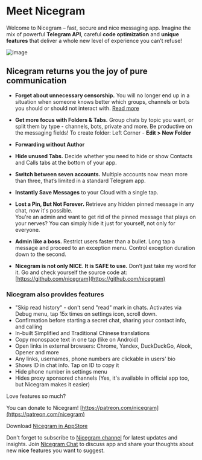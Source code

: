 # Meet Nicegram

Welcome to Nicegram – fast, secure and nice messaging app. Imagine the mix of powerful **Telegram API**, careful **code optimization** and **unique features** that deliver a whole new level of experience you can’t refuse!

![image](images/NicegramGrid.png)

## Nicegram returns you the joy of pure communication

- **Forget about unnecessary censorship.** You will no longer end up in a situation when someone knows better which groups, channels or bots you should or should not interact with. [Read more](/unblock)

- **Get more focus with Folders & Tabs.** Group chats by topic you want, or split them by type - channels, bots, private and more. Be productive on the messaging fields! To create folder: Left Corner - **Edit > New Folder**

- **Forwarding without Author**

- **Hide unused Tabs.** Decide whether you need to hide or show Contacts and Calls tabs at the bottom of your app.

- **Switch between seven accounts.** Multiple accounts now mean more than three, that’s limited in a standard Telegram app.

- **Instantly Save Messages** to your Cloud with a single tap.

- **Lost a Pin, But Not Forever.** Retrieve any hidden pinned message in any chat, now it's possible.  
You're an admin and want to get rid of the pinned message that plays on your nerves? You can simply hide it just for yourself, not only for everyone.

- **Admin like a boss.** Restrict users faster than a bullet. Long tap a message and proceed to an exception menu. Control exception duration down to the second.

- **Nicegram is not only NICE. It is SAFE to use.** Don’t just take my word for it. Go and check yourself the source code at: [https://github.com/nicegram](https://github.com/nicegram)

### Nicegram also provides features

- "Skip read history" - don't send "read" mark in chats. Activates via Debug menu, tap 15x times on settings icon, scroll down.
- Confirmation before starting a secret chat, sharing your contact info, and calling
- In-built Simplified and Traditional Chinese translations
- Copy monospace text in one tap (like on Android)
- Open links in external browsers: Chrome, Yandex, DuckDuckGo, Alook, Opener and more
- Any links, usernames, phone numbers are clickable in users' bio
- Shows ID in chat info. Tap on ID to copy it
- Hide phone number in settings menu
- Hides proxy sponsored channels (Yes, it's available in official app too, but Nicegram makes it easier)

Love features so much?

You can donate to Nicegram! [https://patreon.com/nicegram](https://patreon.com/nicegram)

Download [Nicegram in AppStore](https://itunes.apple.com/app/id1457369322)

Don't forget to subscribe to [Nicegram channel](https://t.me/nicegramapp) for latest updates and insights. Join [Nicegram Chat](https://t.me/nicegramchat) to discuss app and share your thoughts about new **nice** features you want to suggest.
